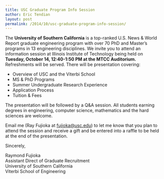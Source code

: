 ```yaml
---
title: USC Graduate Program Info Session
author: Eric Tendian
layout: post
permalink: /2014/10/usc-graduate-program-info-session/
---
```


The **University of Southern California** is a top-ranked U.S. News & World Report graduate engineering program with over 70 PhD and Master’s programs in 13 engineering disciplines. We invite you to attend an information session at Illinois Institute of Technology being held on **Tuesday, October 14, 12:40-1:50 PM at the MTCC Auditorium.** Refreshments will be served. There will be presentation covering:

- Overview of USC and the Viterbi School
- MS & PhD Programs
- Summer Undergraduate Research Experience
- Application Process
- Tuition & Fees

The presentation will be followed by a Q&A session. All students earning degrees in engineering, computer science, mathematics and the hard sciences are welcome.

Email me (Ray Fujioka at <fujioka@usc.edu>) to let me know that you plan to attend the session and receive a gift and be entered into a raffle to be held at the end of the presentation.

Sincerely,

Raymond Fujioka<br>
Assistant Direct of Graduate Recruitment<br>
University of Southern California<br>
Viterbi School of Engineering
